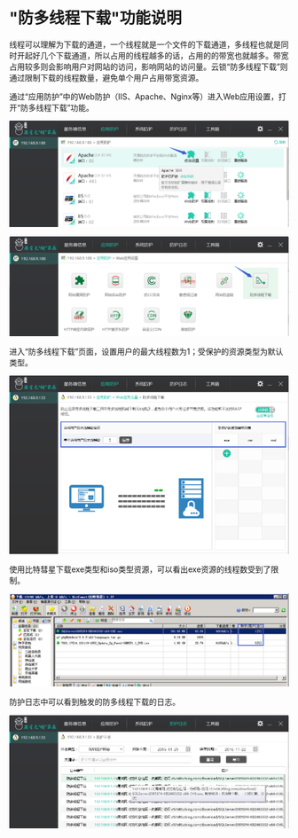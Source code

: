 # "防多线程下载"功能说明

线程可以理解为下载的通道，一个线程就是一个文件的下载通道，多线程也就是同时开起好几个下载通道，所以占用的线程越多的话，占用的的带宽也就越多。带宽占用较多则会影响用户对网站的访问，影响网站的访问量。云锁“防多线程下载”则通过限制下载的线程数量，避免单个用户占用带宽资源。

通过“应用防护”中的Web防护（IIS、Apache、Nginx等）进入Web应用设置，打开“防多线程下载”功能。

![](../.gitbook/assets/f0701.png)

![](../.gitbook/assets/f1201.png)

进入“防多线程下载”页面，设置用户的最大线程数为1；受保护的资源类型为默认类型。

![](../.gitbook/assets/f1202.png)

使用比特彗星下载exe类型和iso类型资源，可以看出exe资源的线程数受到了限制。

![](../.gitbook/assets/f1203.png)

防护日志中可以看到触发的防多线程下载的日志。

![](../.gitbook/assets/f1204.png)

